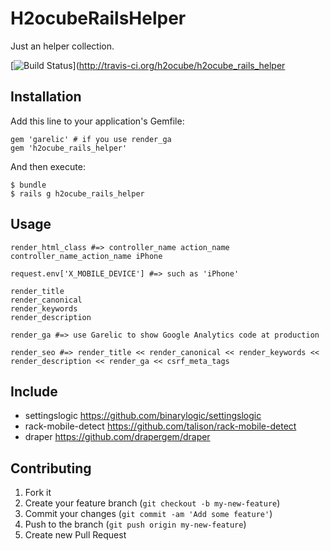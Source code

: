 # H2ocubeRailsHelper

Just an helper collection.

[![Build Status](https://travis-ci.org/h2ocube/h2ocube_rails_helper.png)](http://travis-ci.org/h2ocube/h2ocube_rails_helper

## Installation

Add this line to your application's Gemfile:

    gem 'garelic' # if you use render_ga
    gem 'h2ocube_rails_helper'

And then execute:

    $ bundle
    $ rails g h2ocube_rails_helper

## Usage

    render_html_class #=> controller_name action_name controller_name_action_name iPhone
    
    request.env['X_MOBILE_DEVICE'] #=> such as 'iPhone'
    
    render_title
    render_canonical
    render_keywords
    render_description

    render_ga #=> use Garelic to show Google Analytics code at production
    
    render_seo #=> render_title << render_canonical << render_keywords << render_description << render_ga << csrf_meta_tags

## Include

* settingslogic https://github.com/binarylogic/settingslogic
* rack-mobile-detect https://github.com/talison/rack-mobile-detect
* draper https://github.com/drapergem/draper

## Contributing

1. Fork it
2. Create your feature branch (`git checkout -b my-new-feature`)
3. Commit your changes (`git commit -am 'Add some feature'`)
4. Push to the branch (`git push origin my-new-feature`)
5. Create new Pull Request
